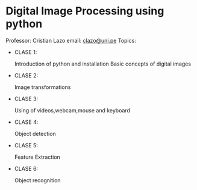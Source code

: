 # Digital Image Processing using python 
Professor: Cristian Lazo
email: clazo@uni.pe
Topics:
  - CLASE 1:

      Introduction of python and installation
      Basic concepts of digital images
  - CLASE 2:

      Image transformations 
  - CLASE 3:

      Using of videos,webcam,mouse and keyboard
  - CLASE 4:
  
      Object detection
  - CLASE 5:
  
      Feature Extraction
  - CLASE 6:
  
      Object recognition
